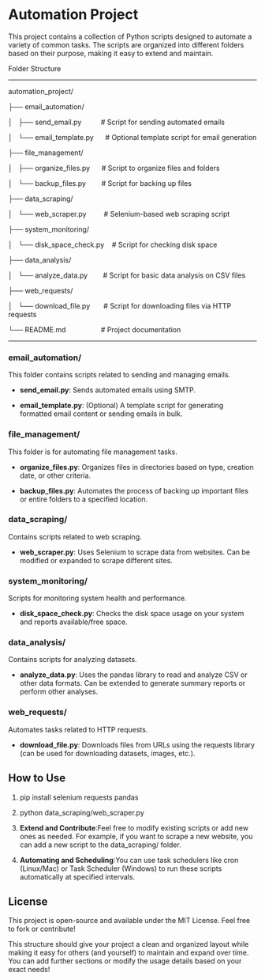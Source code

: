 Automation Project
==================

This project contains a collection of Python scripts designed to automate a variety of common tasks. The scripts are organized into different folders based on their purpose, making it easy to extend and maintain.

Folder Structure

----------------

automation_project/

├── email_automation/

│   ├── send_email.py          # Script for sending automated emails

│   └── email_template.py      # Optional template script for email generation

├── file_management/

│   ├── organize_files.py      # Script to organize files and folders

│   └── backup_files.py        # Script for backing up files

├── data_scraping/

│   └── web_scraper.py         # Selenium-based web scraping script

├── system_monitoring/

│   └── disk_space_check.py    # Script for checking disk space

├── data_analysis/

│   └── analyze_data.py        # Script for basic data analysis on CSV files

├── web_requests/

│   └── download_file.py       # Script for downloading files via HTTP requests

└── README.md                  # Project documentation  

------------------------

### email\_automation/

This folder contains scripts related to sending and managing emails.

*   **send\_email.py**: Sends automated emails using SMTP.
    
*   **email\_template.py**: (Optional) A template script for generating formatted email content or sending emails in bulk.
    

### file\_management/

This folder is for automating file management tasks.

*   **organize\_files.py**: Organizes files in directories based on type, creation date, or other criteria.
    
*   **backup\_files.py**: Automates the process of backing up important files or entire folders to a specified location.
    

### data\_scraping/

Contains scripts related to web scraping.

*   **web\_scraper.py**: Uses Selenium to scrape data from websites. Can be modified or expanded to scrape different sites.
    

### system\_monitoring/

Scripts for monitoring system health and performance.

*   **disk\_space\_check.py**: Checks the disk space usage on your system and reports available/free space.
    

### data\_analysis/

Contains scripts for analyzing datasets.

*   **analyze\_data.py**: Uses the pandas library to read and analyze CSV or other data formats. Can be extended to generate summary reports or perform other analyses.
    

### web\_requests/

Automates tasks related to HTTP requests.

*   **download\_file.py**: Downloads files from URLs using the requests library (can be used for downloading datasets, images, etc.).
    

How to Use
----------

1.  pip install selenium requests pandas
    
2.  python data\_scraping/web\_scraper.py
    
3.  **Extend and Contribute**:Feel free to modify existing scripts or add new ones as needed. For example, if you want to scrape a new website, you can add a new script to the data\_scraping/ folder.
    
4.  **Automating and Scheduling**:You can use task schedulers like cron (Linux/Mac) or Task Scheduler (Windows) to run these scripts automatically at specified intervals.
    

License
-------

This project is open-source and available under the MIT License. Feel free to fork or contribute!

This structure should give your project a clean and organized layout while making it easy for others (and yourself) to maintain and expand over time. You can add further sections or modify the usage details based on your exact needs!